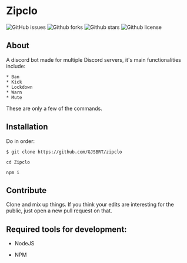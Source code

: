 # Zipclo

![GitHub issues](https://img.shields.io/github/issues/GJSBRT/Zipclo)
![Github forks](https://img.shields.io/github/forks/GJSBRT/Zipclo)
![Github stars](https://img.shields.io/github/stars/GJSBRT/Zipclo)
![Github license](https://img.shields.io/github/license/GJSBRT/Zipclo)

## About

A discord bot made for multiple Discord servers, it's main functionalities include:
```
* Ban
* Kick
* Lockdown
* Warn
* Mute
```
These are only a few of the commands.

## Installation

Do in order:

`$ git clone https://github.com/GJSBRT/zipclo`

`cd Zipclo`

`npm i`

## Contribute

Clone and mix up things. If you think your edits are interesting for the public, just open a new pull request on that.

## Required tools for development:

* NodeJS

* NPM

